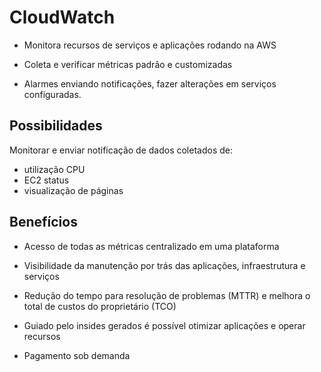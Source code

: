 # CloudWatch

- Monitora recursos de serviços e aplicações rodando na AWS

- Coleta e verificar métricas padrão e customizadas

- Alarmes enviando notificações, fazer alterações em serviços configuradas.

## Possibilidades

Monitorar e enviar notificação de dados coletados de:

- utilização CPU
- EC2 status
- visualização de páginas

## Benefícios

- Acesso de todas as métricas centralizado em uma plataforma

- Visibilidade da manutenção por trás das aplicações, infraestrutura e serviços

- Redução do tempo para resolução de problemas (MTTR) e melhora o total de custos do proprietário (TCO)

- Guiado pelo insides gerados é possível otimizar aplicações e operar recursos

- Pagamento sob demanda
